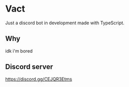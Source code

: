 # Vact

Just a discord bot in development made with TypeScript.

## Why

idk i'm bored

## Discord server

https://discord.gg/CEJQR3Etms

